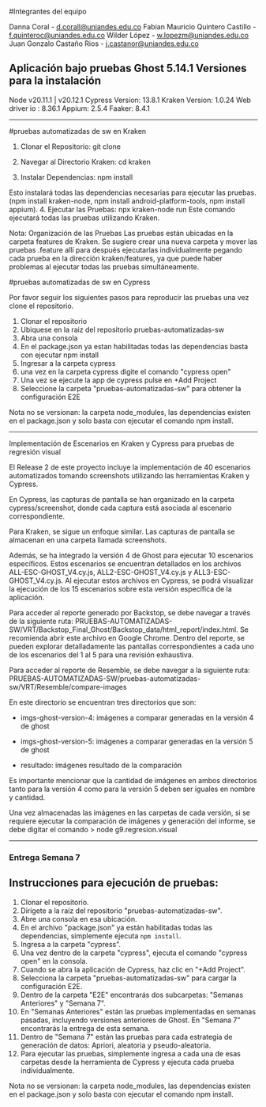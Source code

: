#Integrantes del equipo

Danna Coral                       - d.corall@uniandes.edu.co
Fabian Mauricio Quintero Castillo - f.quinteroc@uniandes.edu.co
Wilder López                      - w.lopezm@uniandes.edu.co
Juan Gonzalo Castaño Rios         - j.castanor@uniandes.edu.co

Aplicación bajo pruebas Ghost 5.14.1
Versiones para la instalación
-------------------------------------
Node   v20.11.1 | v20.12.1
Cypress Version: 13.8.1
Kraken  Version: 1.0.24
Web driver io : 8.36.1
Appium:         2.5.4
Faaker:         8.4.1

-------------------------------------

#pruebas automatizadas de sw en Kraken
1. Clonar el Repositorio: git clone <URL del Repositorio>
   
2. Navegar al Directorio Kraken:  cd kraken
   
3. Instalar Dependencias: npm install

Esto instalará todas las dependencias necesarias para ejecutar las pruebas. (npm install kraken-node, npm install android-platform-tools, npm install appium).
4. Ejecutar las Pruebas: npx kraken-node run
Este comando ejecutará todas las pruebas utilizando Kraken.

Nota: Organización de las Pruebas
Las pruebas están ubicadas en la carpeta features de Kraken. Se sugiere crear una nueva carpeta y mover las pruebas .feature allí para después ejecutarlas individualmente pegando cada prueba en la dirección kraken/features, ya que puede haber problemas al ejecutar todas las pruebas simultáneamente.

#pruebas automatizadas de sw en Cypress

Por favor seguir los siguientes pasos para reproducir las pruebas una vez clone el repositorio.
1. Clonar el repositorio
2. Ubiquese en la raiz del repositorio pruebas-automatizadas-sw
3. Abra una consola
4. En el package.json ya estan habilitadas todas las dependencias basta con ejecutar npm install
5. Ingresar a la carpeta cypress
6. una vez en la carpeta cypress digite el comando "cypress open"
7. Una vez se ejecute la app de cypress pulse en +Add Project
8. Seleccione la carpeta "pruebas-automatizadas-sw" para obtener la configuración E2E

Nota no se versionan: la carpeta node_modules, las dependencias existen en el package.json y solo basta con ejecutar el comando npm install.

------------------------------------------------------------------------------------------------------------------------------------------------------------------------------------------
Implementación de Escenarios en Kraken y Cypress para pruebas de regresión visual

El Release 2 de este proyecto incluye la implementación de 40 escenarios automatizados tomando screenshots utilizando las herramientas Kraken y Cypress.  

En Cypress, las capturas de pantalla se han organizado en la carpeta cypress/screenshot, donde cada captura está asociada al escenario correspondiente. 

Para Kraken, se sigue un enfoque similar. Las capturas de pantalla se almacenan en una carpeta llamada screenshots. 

Además, se ha integrado la versión 4 de Ghost para ejecutar 10 escenarios específicos. Estos escenarios se encuentran detallados en los archivos ALL-ESC-GHOST_V4.cy.js, ALL2-ESC-GHOST_V4.cy.js y ALL3-ESC-GHOST_V4.cy.js. Al ejecutar estos archivos en Cypress, se podrá visualizar la ejecución de los 15 escenarios sobre esta versión específica de la aplicación. 

Para acceder al reporte generado por Backstop, se debe navegar a través de la siguiente ruta: PRUEBAS-AUTOMATIZADAS-SW/VRT/Backstop_Final_Ghost/Backstop_data/html_report/index.html. Se recomienda abrir este archivo en Google Chrome. Dentro del reporte, se pueden explorar detalladamente las pantallas correspondientes a cada uno de los escenarios del 1 al 5 para una revisión exhaustiva. 

Para acceder al reporte de Resemble, se debe navegar a la siguiente ruta: PRUEBAS-AUTOMATIZADAS-SW/pruebas-automatizadas-sw/VRT/Resemble/compare-images 

En este directorio se encuentran tres directorios que son: 

- imgs-ghost-version-4: imágenes a comparar generadas en la versión 4 de ghost 

- imgs-ghost-version-5: imágenes a comparar generadas en la versión 5 de ghost 

- resultado: imágenes resultado de la comparación 

Es importante mencionar que la cantidad de imágenes en ambos directorios tanto para la versión 4 como para la versión 5 deben ser iguales en nombre y cantidad. 

Una vez almacenadas las imágenes en las carpetas de cada versión, si se requiere ejecutar la comparación de imágenes y generación del informe, se debe digitar el comando > node g9.regresion.visual  

----------------------------------------------------------------------------------------------------------------------------------------
### Entrega Semana 7

## Instrucciones para ejecución de pruebas:

1. Clonar el repositorio.
2. Dirígete a la raíz del repositorio "pruebas-automatizadas-sw".
3. Abre una consola en esa ubicación.
4. En el archivo "package.json" ya están habilitadas todas las dependencias, simplemente ejecuta `npm install`.
5. Ingresa a la carpeta "cypress".
6. Una vez dentro de la carpeta "cypress", ejecuta el comando "cypress open" en la consola.
7. Cuando se abra la aplicación de Cypress, haz clic en "+Add Project".
8. Selecciona la carpeta "pruebas-automatizadas-sw" para cargar la configuración E2E.
9. Dentro de la carpeta "E2E" encontrarás dos subcarpetas: "Semanas Anteriores" y "Semana 7".
10. En "Semanas Anteriores" están las pruebas implementadas en semanas pasadas, incluyendo versiones anteriores de Ghost. En "Semana 7" encontrarás la entrega de esta semana.
11. Dentro de "Semana 7" están las pruebas para cada estrategia de generación de datos: Apriori, aleatoria y pseudo-aleatoria.
12. Para ejecutar las pruebas, simplemente ingresa a cada una de esas carpetas desde la herramienta de Cypress y ejecuta cada prueba individualmente.

Nota no se versionan: la carpeta node_modules, las dependencias existen en el package.json y solo basta con ejecutar el comando npm install.
